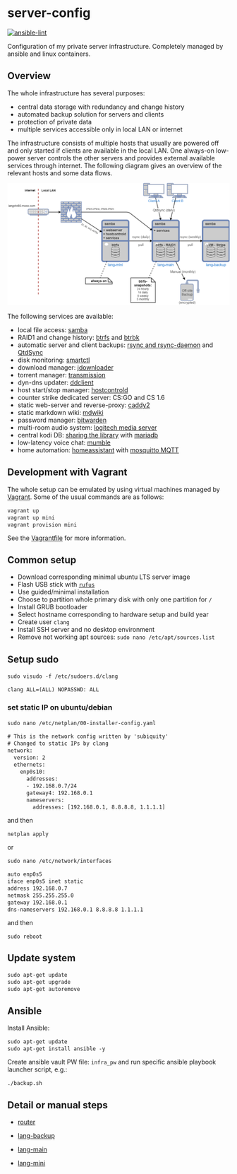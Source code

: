 server-config
=============

[![ansible-lint](https://github.com/langchr86/server-config/actions/workflows/ansible-lint.yml/badge.svg)](https://github.com/langchr86/server-config/actions/workflows/ansible-lint.yml)

Configuration of my private server infrastructure.
Completely managed by ansible and linux containers.


Overview
--------

The whole infrastructure has several purposes:

* central data storage with redundancy and change history
* automated backup solution for servers and clients
* protection of private data
* multiple services accessible only in local LAN or internet

The infrastructure consists of multiple hosts that usually are powered off
and only started if clients are available in the local LAN.
One always-on low-power server controls the other servers
and provides external available services through internet.
The following diagram gives an overview of the relevant hosts and some data flows.

![infrastructure_overview](docs/images/infrastructure_overview.png)

The following services are available:

* local file access: [samba](https://www.samba.org/)
* RAID1 and change history: [btrfs](https://btrfs.wiki.kernel.org/index.php/Main_Page)
  and [btrbk](https://github.com/digint/btrbk)
* automatic server and client backups: [rsync and rsync-daemon](https://en.wikipedia.org/wiki/Rsync)
  and [QtdSync](http://qtdtools.doering-thomas.de/)
* disk monitoring: [smartctl](https://www.smartmontools.org/)
* download manager: [jdownloader](https://jdownloader.org/)
* torrent manager: [transmission](https://transmissionbt.com/)
* dyn-dns updater: [ddclient](https://github.com/ddclient/ddclient)
* host start/stop manager: [hostcontrold](https://github.com/langchr86/hostcontrold)
* counter strike dedicated server: CS:GO and CS 1.6
* static web-server and reverse-proxy: [caddy2](https://caddyserver.com/)
* static markdown wiki: [mdwiki](http://www.mdwiki.info)
* password manager: [bitwarden](https://go.bitwarden.com/)
* multi-room audio system: [logitech media server](https://en.wikipedia.org/wiki/Logitech_Media_Server)
* central kodi DB: [sharing the library](https://kodi.wiki/view/MySQL)
  with [mariadb](https://mariadb.org/)
* low-latency voice chat: [mumble](https://www.mumble.com/)
* home automation: [homeassistant](https://www.home-assistant.io/)
  with [mosquitto MQTT](https://mosquitto.org/)


Development with Vagrant
------------------------

The whole setup can be emulated by using virtual machines managed by [Vagrant](https://www.vagrantup.com/).
Some of the usual commands are as follows:

~~~~~~
vagrant up
vagrant up mini
vagrant provision mini
~~~~~~

See the [Vagrantfile](./Vagrantfile) for more information.


Common setup
------------

* Download corresponding minimal ubuntu LTS server image
* Flash USB stick with [`rufus`](https://rufus.ie/)
* Use guided/minimal installation
* Choose to partition whole primary disk with only one partition for `/`
* Install GRUB bootloader
* Select hostname corresponding to hardware setup and build year
* Create user `clang`
* Install SSH server and no desktop environment
* Remove not working apt sources: `sudo nano /etc/apt/sources.list`


Setup sudo
----------

~~~
sudo visudo -f /etc/sudoers.d/clang
~~~

~~~
clang ALL=(ALL) NOPASSWD: ALL
~~~


### set static IP on ubuntu/debian

~~~
sudo nano /etc/netplan/00-installer-config.yaml
~~~

~~~
# This is the network config written by 'subiquity'
# Changed to static IPs by clang
network:
  version: 2
  ethernets:
    enp0s10:
      addresses:
      - 192.168.0.7/24
      gateway4: 192.168.0.1
      nameservers:
        addresses: [192.168.0.1, 8.8.8.8, 1.1.1.1]
~~~

and then

~~~~~~
netplan apply
~~~~~~

or

~~~
sudo nano /etc/network/interfaces
~~~

~~~
auto enp0s5
iface enp0s5 inet static
address 192.168.0.7
netmask 255.255.255.0
gateway 192.168.0.1
dns-nameservers 192.168.0.1 8.8.8.8 1.1.1.1
~~~

and then

~~~
sudo reboot
~~~


Update system
-------------

~~~
sudo apt-get update
sudo apt-get upgrade
sudo apt-get autoremove
~~~


Ansible
-------

Install Ansible:

~~~
sudo apt-get update
sudo apt-get install ansible -y
~~~

Create ansible vault PW file: `infra_pw`
and run specific ansible playbook launcher script, e.g.:

~~~
./backup.sh
~~~


Detail or manual steps
----------------------

* [router](docs/router.md)

* [lang-backup](docs/lang-backup.md)
* [lang-main](docs/lang-main.md)
* [lang-mini](docs/lang-mini.md)
